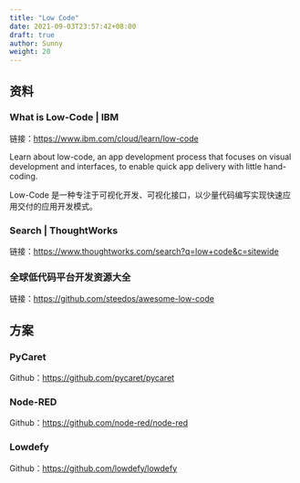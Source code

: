 ```yaml
---
title: "Low Code"
date: 2021-09-03T23:57:42+08:00
draft: true
author: Sunny
weight: 20
---
```


## 资料

### What is Low-Code | IBM

链接：https://www.ibm.com/cloud/learn/low-code

Learn about low-code, an app development process that focuses on visual development and interfaces, to enable quick app delivery with little hand-coding.

Low-Code 是一种专注于可视化开发、可视化接口，以少量代码编写实现快速应用交付的应用开发模式。

### Search | ThoughtWorks

链接：https://www.thoughtworks.com/search?q=low+code&c=sitewide

### 全球低代码平台开发资源大全

链接：https://github.com/steedos/awesome-low-code

## 方案

### PyCaret

Github：https://github.com/pycaret/pycaret

### Node-RED

Github：https://github.com/node-red/node-red

### Lowdefy

Github：https://github.com/lowdefy/lowdefy

